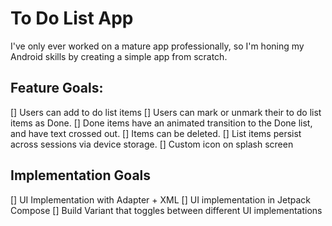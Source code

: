 # To Do List App

I've only ever worked on a mature app professionally, so I'm honing my Android skills by creating a simple app from scratch.

## Feature Goals:

[] Users can add to do list items
[] Users can mark or unmark their to do list items as Done.
[] Done items have an animated transition to the Done list, and have text crossed out.
[] Items can be deleted.
[] List items persist across sessions via device storage.
[] Custom icon on splash screen

## Implementation Goals
[] UI Implementation with Adapter + XML
[] UI implementation in Jetpack Compose
[] Build Variant that toggles between different UI implementations